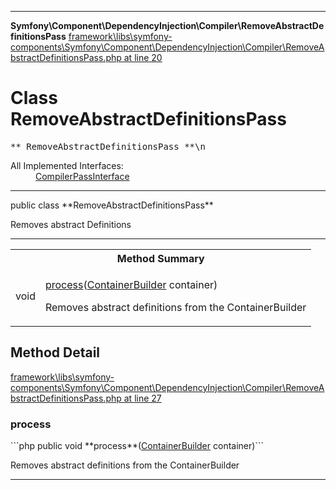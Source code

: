 - - -

**Symfony\Component\DependencyInjection\Compiler\RemoveAbstractDefinitionsPass**
<a href="https://github.com/JeyDotC/Hirudo-docs/blob/master/source/framework/libs/symfony-components/Symfony/Component/DependencyInjection/Compiler/RemoveAbstractDefinitionsPass.php.md#line20" class="location">framework\libs\symfony-components\Symfony\Component\DependencyInjection\Compiler\RemoveAbstractDefinitionsPass.php at line 20</a>

# Class RemoveAbstractDefinitionsPass #

<pre class="tree">** RemoveAbstractDefinitionsPass **\n</pre>

<dl>
<dt>All Implemented Interfaces:</dt>
<dd><a href="https://github.com/JeyDotC/Hirudo-docs/blob/master/symfony/component/dependencyinjection/compiler/compilerpassinterface.html">CompilerPassInterface</a> </dd>
</dl>

- - -

<p class="signature">public  class **RemoveAbstractDefinitionsPass**</p>

<div class="comment" id="overview_description"><p>Removes abstract Definitions</p></div>

- - -

<table id="summary_method">
<tr><th colspan="2">Method Summary</th></tr>
<tr>
<td class="type"> void</td>
<td class="description"><p class="name"><a href="#process()">process</a>(<a href="../../../../symfony/component/dependencyinjection/containerbuilder.html">ContainerBuilder</a> container)</p><p class="description">Removes abstract definitions from the ContainerBuilder</p></td>
</tr>
</table>

<h2 id="detail_method">Method Detail</h2>
<a href="https://github.com/JeyDotC/Hirudo-docs/blob/master/source/framework/libs/symfony-components/Symfony/Component/DependencyInjection/Compiler/RemoveAbstractDefinitionsPass.php.md#line27" class="location">framework\libs\symfony-components\Symfony\Component\DependencyInjection\Compiler\RemoveAbstractDefinitionsPass.php at line 27</a>

<h3 id="process()">process</h3>
```php
public  void **process**(<a href="../../../../symfony/component/dependencyinjection/containerbuilder.html">ContainerBuilder</a> container)```
<div class="details">
<p>Removes abstract definitions from the ContainerBuilder</p></div>

- - -

